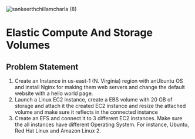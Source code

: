 
![sankeerthchillamcharla (8)](https://user-images.githubusercontent.com/46291282/128216580-4dde6f0b-5dc3-407c-b337-c2a79160b3d7.png)


# Elastic Compute And Storage Volumes

## Problem Statement 

  1. Create an Instance in us-east-1 (N. Virginia) region with anUbuntu OS and install Nginx for making them web servers and change the default website with a hello world page.
  2. Launch a Linux EC2 instance, create a EBS volume with 20 GB of storage and attach it the created EC2 instance and resize the attached volume and make sure it reflects in the connected instance
  3. Create an EFS and connect it to 3 different EC2 instances. Make sure the all instances have different Operating System. For instance, Ubuntu, Red Hat Linux and Amazon Linux 2.
